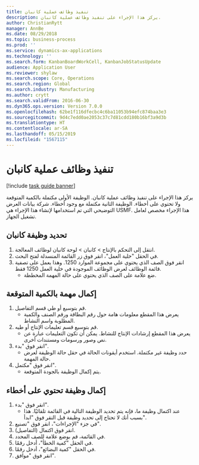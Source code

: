 ```yaml
---
title: تنفيذ وظائف عملية كانبان
description: يركز هذا الإجراء على تنفيذ وظائف عملية كانبان.
author: ChristianRytt
manager: AnnBe
ms.date: 08/29/2018
ms.topic: business-process
ms.prod: ''
ms.service: dynamics-ax-applications
ms.technology: ''
ms.search.form: KanbanBoardWorkCell, KanbanJobStatusUpdate
audience: Application User
ms.reviewer: shylaw
ms.search.scope: Core, Operations
ms.search.region: Global
ms.search.industry: Manufacturing
ms.author: crytt
ms.search.validFrom: 2016-06-30
ms.dyn365.ops.version: Version 7.0.0
ms.openlocfilehash: 62be1f116dfecbc4c6ba11053b94efc874baa3e3
ms.sourcegitcommit: 9d4c7edd0ae2053c37c7d81cdd180b16bf3a9d3b
ms.translationtype: HT
ms.contentlocale: ar-SA
ms.lasthandoff: 05/15/2019
ms.locfileid: "1567115"
---
```

# <a name="execute-kanban-process-jobs"></a>تنفيذ وظائف عملية كانبان

[!include [task guide banner](../../includes/task-guide-banner.md)]

يركز هذا الإجراء على تنفيذ وظائف عملية كانبان. الوظيفة الأولى مكتملة بالكمية المتوقعة ولا تحتوي على أخطاء. الوظيفة الثانية مكتملة مع وجود أخطاء. شركة بيانات العرض التوضيحي التي تم استخدامها لإنشاء هذا الإجراء هي USMF. هذا الإجراء مخصص لعامل تشغيل الجهاز.


## <a name="select-a-kanban-job"></a>تحديد وظيفة كانبان
1. انتقل إلى التحكم بالإنتاج‬ > كانبان > لوحة كانبان لوظائف المعالجة‬.
2. في الحقل "خلية العمل"، انقر فوق زر القائمة المنسدلة لفتح البحث.
3. انقر فوق الصف الذي يحتوي على مجموعة الموارد 1250. وهذا يعمل على تصفية قائمة الوظائف لعرض الوظائف الموجودة في خلية العمل 1250 فقط.
    * ضع علامة على الصف الذي يحتوي على حالة المهمة المخططة.  

## <a name="complete-a-job-with-expected-quantity"></a>إكمال مهمة بالكمية المتوقعة
1. قم بتوسيع أو طي قسم التفاصيل.
    * يعرض هذا المقطع معلومات هامة حول رقم البطاقة ورقم الصنف والكمية المطلوبة واسم النشاط.  
2. قم بتوسيع قسم تعليمات الإنتاج أو طيه.
    * يعرض هذا المقطع إرشادات الإنتاج للنشاط. يمكن أن تكون التعليمات عبارة عن نص وصور ورسومات ومستندات أخرى.  
3. انقر فوق "بدء".
    * حدد وظيفة غير مكتملة. استخدم أيقونات الحالة في حقل حالة الوظيفة لعرض حالة المهمة.      
4. انقر فوق "مكتمل".
    * يتم إكمال الوظيفة بالجودة المتوقعة.  

## <a name="complete-a-job-with-errors"></a>إكمال وظيفة تحتوي على أخطاء
1. انقر فوق "بدء".
    * عند اكتمال وظيفة ما، فإنه يتم تحديد الوظيفة التالية في القائمة تلقائيًا. هذا بسبب أنك لا تحتاج إلى تحديد وظيفة قبل النقر فوق "ابدأ".  
2. في جزء "الإجراءات"، انقر فوق "تصنيع".
3. انقر فوق اكتمال (التفاصيل).
4. في القائمة، قم بوضع علامة للصف المحدد.
5. في الحقل "كمية الخطأ"، أدخل رقمًا.
6. في الحقل "كمية البضائع"، أدخل رقمًا.
7. انقر فوق "موافق".

